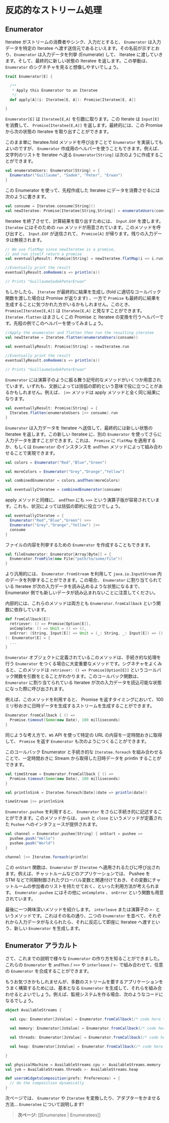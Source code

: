 <!--
# Handling data streams reactively
-->
# 反応的なストリーム処理

<!--
## Enumerators
-->
## Enumerator

<!--
If an iteratee represents the consumer, or sink, of input, an `Enumerator` is the source that pushes input into a given iteratee. As the name suggests, it enumerates some input into the iteratee and eventually returns the new state of that iteratee. This can be easily seen looking at the `Enumerator`’s signature:
-->
Iteratee がストリームの消費者やシンク、入力だとすると、 `Enumerator` は入力データを特定の Iteratee へ渡す送信元であるといえます。その名前が示すとおり、`Enumerator` は入力データを列挙 (Enumerate) して、 Iteratee に渡していきます。そして、最終的に新しい状態の Iteratee を返します。この挙動は、 `Enumerator` のシグネチャを見ると想像しやすいでしょう。

```scala
trait Enumerator[E] {

  /**
   * Apply this Enumerator to an Iteratee
   */
  def apply[A](i: Iteratee[E, A]): Promise[Iteratee[E, A]]

}
```

<!--
An `Enumerator[E]` takes an `Iteratee[E,A]` which is any iteratee that consumes `Input[E]` and returns a `Promise[Iteratee[E,A]]` which eventually gives the new state of the iteratee.
-->
`Enumerator[E]` は `Iteratee[E,A]` を引数に取ります。この Iterate は `Input[E]` を消費して、 `Promise[Iteratee[E,A]]` を返します。最終的には、この Promise から次の状態の Iteratee を取り出すことができます。

<!--
We can go ahead and manually implement `Enumerator` instances by consequently calling the iteratee’s fold method, or use one of the provided `Enumerator` creation methods. For instance we can create an `Enumerator[String]` that pushes a list of strings into an iteratee, like the following:
-->
このまま単に Iteratee.fold メソッドを呼び出すことで `Enumerator` を実装してもよいのですが、 `Enumerator` 作成用のヘルパーを使うこともできます。例えば、 文字列のリストを Iteratee へ送る `Enumerator[String]` は次のように作成することができます。

```scala
val enumerateUsers: Enumerator[String] = {
  Enumerator("Guillaume", "Sadek", "Peter", "Erwan")
}
```

<!--
Now we can apply it to the consume iteratee we created before:
-->
この Enumerator を使って、先程作成した Iteratee にデータを消費させるには次のように書きます。

```scala
val consume = Iteratee.consume[String]()
val newIteratee: Promise[Iteratee[String,String]] = enumerateUsers(consume) 
```

<!--
To terminate the iteratee and extract the computed result we pass `Input.EOF`. An `Iteratee` carries a `run` method that does just this. It pushes an `Input.EOF` and returns a `Promise[A]`, ignoring left input if any.
-->
Iteratee を終了させて、計算結果を取り出すためには、 `Input.EOF` を渡します。 `Iteratee` にはそのための `run` メソッドが用意されています。このメソッドを呼び出すと、 `Input.EOF` が送信されて、 `Promise[A]` が帰ります。残りの入力データは無視されます。

```scala
// We use flatMap since newIteratee is a promise, 
// and run itself return a promise
val eventuallyResult: Promise[String] = newIteratee.flatMap(i => i.run)

//Eventually print the result
eventuallyResult.onRedeem(s => println(s))

// Prints "GuillaumeSadekPeterErwan"
```

<!--
You might notice here that an `Iteratee` will eventually produce a result (returning a promise when calling fold and passing appropriate calbacks), and a `Promise` eventually produces a result. Then a `Promise[Iteratee[E,A]]` can be viewed as `Iteratee[E,A]`. Indeed this is what `Iteratee.flatten` does, Let’s apply it to the previous example:
-->
もしかしたら、 `Iteratee` が最終的に結果を生成し (fold に適切なコールバック関数を渡した場合は Promise が返ります) 、一方で `Promise` も最終的に結果を生成することに気づかれた方がいるかもしれません。このとき、 `Promise[Iteratee[E,A]]` は `Iteratee[E,A]` と見なすことができます。 `Iteratee.flatten` はまさしくこの Promise と Iteratee の変換を行うヘルパーです。先程の例でこのヘルパーを使ってみましょう。

```scala
//Apply the enumerator and flatten then run the resulting iteratee
val newIteratee = Iteratee.flatten(enumerateUsers(consume))

val eventuallyResult: Promise[String] = newIteratee.run
   
//Eventually print the result 
eventuallyResult.onRedeem(s => println(s)) 

// Prints "GuillaumeSadekPeterErwan"
```

<!--
An `Enumerator` has some symbolic methods that can act as operators, which can be useful in some contexts for saving some parentheses. For example, the `|>>` method works exactly like apply:
-->
`Enumerator` には演算子のように振る舞う記号的なメソッドがいくつか用意されています。いずれも、文脈によっては括弧の節約という意味で役に立つことがあるかもしれません。例えば、 `|>>` メソッドは apply メソッドと全く同じ結果になります。

```scala
val eventuallyResult: Promise[String] = {
  Iteratee.flatten(enumerateUsers |>> consume).run
}
```

<!--
Since an `Enumerator` pushes some input into an iteratee and eventually return a new state of the iteratee, we can go on pushing more input into the returned iteratee using another `Enumerator`. This can be done either by using the `flatMap` function on `Promise`s or more simply by combining `Enumerator` instancess using the `andThen` method, as follows:
-->
`Enumerator` は入力データを Iteratee へ送信して、最終的には新しい状態の Iteratee を返します。この新しい Iteratee に、別の `Enumerator` を使ってさらに入力データを渡すことができます。これは、 `Promise` に `flatMap` を適用するか、もしくは `Enumerator` のインスタンスを `andThen` メソッドによって組み合わせることで実現できます。

```scala
val colors = Enumerator("Red","Blue","Green")

val moreColors = Enumerator("Grey","Orange","Yellow")

val combinedEnumerator = colors.andThen(moreColors)

val eventuallyIteratee = combinedEnumerator(consume)
```

<!--
As for apply, there is a symbolic version of the `andThen` called `>>>` that can be used to save some parentheses when appropriate:
-->
apply メソッドと同様に、 `andThen` にも `>>>` という演算子版が容易されています。これも、状況によっては括弧の節約に役立つでしょう。

```scala
val eventuallyIteratee = {
  Enumerator("Red","Blue","Green") >>>
  Enumerator("Grey","Orange","Yellow") |>>
  consume    
}
```

<!--
We can also create `Enumerator`s for enumerating files contents:
-->
ファイルの内容を列挙するための `Enumerator` を作成することもできます。

```scala
val fileEnumerator: Enumerator[Array[Byte]] = {
  Enumerator.fromFile(new File("path/to/some/file"))
}
```

<!--
Or more generally enumerating a `java.io.InputStream` using `Enumerator.fromStream`. It is important to note that input won't be read until the iteratee this `Enumerator` is applied on is ready to take more input.
-->
より汎用的には、 `Enumerator.fromStream` を利用して `java.io.InputStream` 内のデータを列挙することができます。この場合、 `Enumerator` に割り当てられている Iteratee が次の入力データを読み込めるような状態になるまで、Enumerator 側でも新しいデータが読み込まれないことに注意してください。

<!--
Actually both methods are based on the more generic `Enumerator.fromCallback` that has the following signature:
-->
内部的には、これらのメソッドは両方とも `Enumerator.fromCallback` という関数に依存しています。

```scala
def fromCallback[E](
  retriever: () => Promise[Option[E]],
  onComplete: () => Unit = () => (),
  onError: (String, Input[E]) => Unit = (_: String, _: Input[E]) => ()
): Enumerator[E] = {
  ... 
}
```

<!--
This method defined on the `Enumerator` object is one of the most important methods for creating `Enumerator`s from imperative logic. Looking closely at the signature, this method takes a callback function `retriever: () => Promise[Option[E]]` that will be called each time the iteratee this `Enumerator` is applied to is ready to take some input. 
-->
`Enumerator` オブジェクトに定義されているこのメソッドは、手続き的な処理を行う `Enumerator` をつくる場合に大変重要なメソッドです。シグネチャをよくみると、このメソッドは `retriever: () => Promise[Option[E]]` というコールバック関数を引数をとることがわかります。このコールバック関数は、 `Enumerator` に割り当てられている Iteratee が次の入力データを読込可能な状態になった際に呼び出されます。

<!--
It can be easily used to create an `Enumerator` that represents a stream of time values every 100 millisecond using the opportunity that we can return a promise, like the following:
-->
例えば、このメソッドを利用すると、 Promise を返すタイミングにおいて、100 ミリ秒おきに日時データを生成するストリームを生成することができます。

```scala
Enumerator.fromCallback { () =>
  Promise.timeout(Some(new Date), 100 milliseconds)
}
```

<!--
In the same manner we can construct an `Enumerator` that would fetch a url every some time using the `WS` api which returns, not suprisingly a `Promise`
-->
同じような考え方で、`WS` API を使って特定の URL の内容を一定時間おきに取得して、 `Promise` を返す `Enumerator` も次のようにつくることができます。

<!--
Combining this, callback Enumerator, with an imperative `Iteratee.foreach` we can println a stream of time values periodically:
-->
このコールバック Enumerator と手続き的な `Iteratee.foreach` を組み合わせることで、一定時間おきに Stream から取得した日時データを println することができます。

```scala
val timeStream = Enumerator.fromCallback { () => 
  Promise.timeout(Some(new Date), 100 milliseconds)
}

val printlnSink = Iteratee.foreach[Date](date => println(date))

timeStream |>> printlnSink
```

<!--
Another, more imperative, way of creating an `Enumerator` is by using `Enumerator.pushee` which once it is ready will give a `Pushee` interface on which defined methods `push` and `close`:
-->
`Enumerator.pushee` を利用すると、 `Enumerator` をさらに手続き的に記述することができます。このメソッドからは、 `push` と `close` というメソッドが定義された `Pushee` へのインタフェースが提供されます。

```scala
val channel = Enumerator.pushee[String] { onStart = pushee =>
  pushee.push("Hello")
  pushee.push("World")
}

channel |>> Iteratee.foreach(println)
```

<!--
The `onStart` function will be called each time the `Enumerator` is applied to an `Iteratee`. In some applications, a chatroom for instance, it makes sense to assign the pushee to a synchronized global value (using STMs for example) that will contain a list of listeners. `Enumerator.pushee` accepts two other functions, `onComplete` and `onError`.
-->
この `onStart` 関数は、`Enumerator` が `Iteratee` へ適用されるたびに呼び出されます。例えば、チャットルームなどのアプリケーションでは、 Pushee を　STM などで同期制御されたグローバル変数と関連付けておき、その変数にチャットルームの参加者のリストを持たせておく、といった利用方法が考えられます。 `Enumerator.pushee` にはその他に `onComplete` 、 `onError` という関数も用意されています。

<!--
One more interesting method is the `interleave` or `>-` method which as the name says, itrerleaves two Enumerators. For reactive `Enumerator`s Input will be passed as it happens from any of the interleaved `Enumerator`s
-->
最後に一つ興味深いメソッドを紹介します。 `interleave` または演算子の `>-` というメソッドです。これはその名の通り、二つの `Enumerator` を並べて、それぞれから入力データが与えられたら、それに反応して即座に Iteratee へ渡すという、新しい `Enumerator` を生成します。

<!--
## Enumerators à la carte
-->
## Enumerator アラカルト

<!--
Now that we have several interesting ways of creating `Enumerator`s, we can use these together with composition methods `andThen` / `>>>` and `interleave` / `>-` to compose `Enumerator`s on demand.
-->
さて、これまでの説明で様々な `Enumerator` の作り方を知ることができました。これらの `Enumerator` を `andThen` / `>>>` や `interleave` / `>-` で組み合わせて、任意の `Enumerator` を合成することができます。

<!--
Indeed one interesting way of organizing a streamful application is by creating primitive `Enumerator`s and then composing a collection of them. Let’s imagine doing an application for monitoring systems:
-->
もうお気づきかもしれませんが、多数のストリームを要するアプリケーションをうまく構築するためには、基本となる `Enumerator` を生成して、それらを組み合わせるとよいでしょう。例えば、監視システムを作る場合、次のようなコードになるでしょう。

```scala
object AvailableStreams {

  val cpu: Enumerator[JsValue] = Enumerator.fromCallback(/* code here */)

  val memory: Enumerator[JsValue] = Enumerator.fromCallback(/* code here */)

  val threads: Enumerator[JsValue] = Enumerator.fromCallback(/* code here */)

  val heap: Enumerator[JsValue] = Enumerator.fromCallback(/* code here */)

}

val physicalMachine = AvailableStreams.cpu >- AvailableStreams.memory
val jvm = AvailableStreams.threads >- AvailableStreams.heap

def usersWidgetsComposition(prefs: Preferences) = {
  // do the composition dynamically
}
```

<!--
Now, it is time to adapt and transform `Enumerator`s and `Iteratee`s using ... `Enumeratee`s!
-->
次ページでは、 `Enumerator` や `Iteratee` を変換したり、アダプターをかませる方法... `Enumeratee` について説明します!

<!--
> **Next:** [[Enumeratees | Enumeratees]]
-->
> **次ページ:** [[Enumeratee | Enumeratees]]